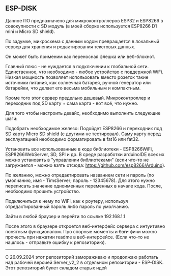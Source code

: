 <h2>ESP-DISK</h2>
Данное ПО предназначено для микроконтроллеров ESP32 и ESP8266 в совокупности с SD модуль (в моей сборке используется ESP8266 D1 mini и Micro SD shield).

По задумке, микросхема с данным кодом превращается в локальный сервер для хранения и редактирования текстовых данных.

Он может быть применим как переносная флешка или веб-блокнот.

Главный плюс - не нуждается в подключении к глобальной сети. Единственное, что необходимо - любое устройство с поддержкой WiFi. 
Низкая мощность позволяет использовать вместо розеток такие источники питания, как солнечная батарея, ручной генератор или батарейки, что делает его весьма мобильным и компактным.

Кроме того этот сервер предельно дешевый. Микроконтроллер и переходник под SD карту + сама карта - вот всё, что нужно.

Для того чтобы настроить девайс, необходимо выполнить следующие шаги:

Подобрать необходимое железо: Подойдет ESP8266 и переходник под SD карту Micro SD shield (с другими не тестировал). Саму карту перед эксплуатацией необходимо форматировать в fat16 или fat32.

Установить все использованные в коде библиотеки - ESP8266WiFi, ESP8266WebServer, SD, SPI и др. В среде разработки arduinoIDE всех их можно установить в "управлении библиотеками" (если что-то не загружается - можно взять отсюда: https://github.com/esp8266/Arduino).

По желанию, можно отредактировать названием сети и пароль (по умолчанию, имя - TimsServer; пароль - 12345678). Для этого нужно переписать значение одноименных переменных в начале кода. После, необходимо прошить устройство.

Подключиться к нему по WiFi, как к роутеру, используя отредактированный пароль либо пароль по умолчанию.

Зайти в любой браузер и перейти по ссылке 192.168.1.1 

После этого в браузере откроется веб-интерфейс сервера с интуитивно понятным функционалом. Про спорные моменты и ~~баги~~ фичи можно прочесть при нажатии readme в веб-интерфейсе. (Если что-то не нашлось - отправьте ошибку к репозиторию).
<hr>
С 26.09.2024 этот репозиторий замораживаю и продолжаю работать над рабочей версией Server_v2_2 в отдельном репозитории - ESP-DISK. Этот репозиторий булет складом старых идей
